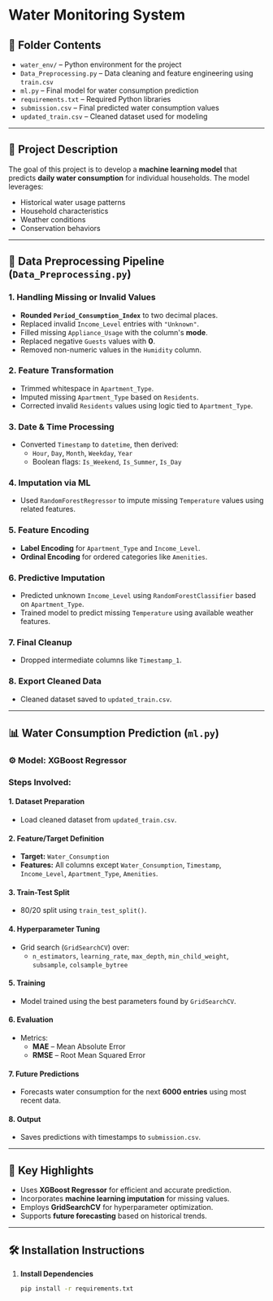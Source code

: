 # Water Monitoring System

## 📁 Folder Contents

- `water_env/` – Python environment for the project  
- `Data_Preprocessing.py` – Data cleaning and feature engineering using `train.csv`  
- `ml.py` – Final model for water consumption prediction  
- `requirements.txt` – Required Python libraries  
- `submission.csv` – Final predicted water consumption values  
- `updated_train.csv` – Cleaned dataset used for modeling  

---

## 🧠 Project Description

The goal of this project is to develop a **machine learning model** that predicts **daily water consumption** for individual households. The model leverages:
- Historical water usage patterns  
- Household characteristics  
- Weather conditions  
- Conservation behaviors  

---

## 🔧 Data Preprocessing Pipeline (`Data_Preprocessing.py`)

### 1. Handling Missing or Invalid Values
- **Rounded `Period_Consumption_Index`** to two decimal places.
- Replaced invalid `Income_Level` entries with `"Unknown"`.
- Filled missing `Appliance_Usage` with the column's **mode**.
- Replaced negative `Guests` values with **0**.
- Removed non-numeric values in the `Humidity` column.

### 2. Feature Transformation
- Trimmed whitespace in `Apartment_Type`.
- Imputed missing `Apartment_Type` based on `Residents`.
- Corrected invalid `Residents` values using logic tied to `Apartment_Type`.

### 3. Date & Time Processing
- Converted `Timestamp` to `datetime`, then derived:
  - `Hour`, `Day`, `Month`, `Weekday`, `Year`
  - Boolean flags: `Is_Weekend`, `Is_Summer`, `Is_Day`

### 4. Imputation via ML
- Used `RandomForestRegressor` to impute missing `Temperature` values using related features.

### 5. Feature Encoding
- **Label Encoding** for `Apartment_Type` and `Income_Level`.
- **Ordinal Encoding** for ordered categories like `Amenities`.

### 6. Predictive Imputation
- Predicted unknown `Income_Level` using `RandomForestClassifier` based on `Apartment_Type`.
- Trained model to predict missing `Temperature` using available weather features.

### 7. Final Cleanup
- Dropped intermediate columns like `Timestamp_1`.

### 8. Export Cleaned Data
- Cleaned dataset saved to `updated_train.csv`.

---

## 📊 Water Consumption Prediction (`ml.py`)

### ⚙️ Model: XGBoost Regressor

### Steps Involved:

#### 1. Dataset Preparation
- Load cleaned dataset from `updated_train.csv`.

#### 2. Feature/Target Definition
- **Target:** `Water_Consumption`  
- **Features:** All columns except `Water_Consumption`, `Timestamp`, `Income_Level`, `Apartment_Type`, `Amenities`.

#### 3. Train-Test Split
- 80/20 split using `train_test_split()`.

#### 4. Hyperparameter Tuning
- Grid search (`GridSearchCV`) over:
  - `n_estimators`, `learning_rate`, `max_depth`, `min_child_weight`, `subsample`, `colsample_bytree`

#### 5. Training
- Model trained using the best parameters found by `GridSearchCV`.

#### 6. Evaluation
- Metrics:
  - **MAE** – Mean Absolute Error
  - **RMSE** – Root Mean Squared Error

#### 7. Future Predictions
- Forecasts water consumption for the next **6000 entries** using most recent data.

#### 8. Output
- Saves predictions with timestamps to `submission.csv`.

---

## 📌 Key Highlights

- Uses **XGBoost Regressor** for efficient and accurate prediction.
- Incorporates **machine learning imputation** for missing values.
- Employs **GridSearchCV** for hyperparameter optimization.
- Supports **future forecasting** based on historical trends.

---

## 🛠️ Installation Instructions

1. **Install Dependencies**
   ```bash
   pip install -r requirements.txt
